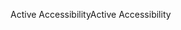 <span data-ttu-id="99531-101">Active Accessibility</span><span class="sxs-lookup"><span data-stu-id="99531-101">Active Accessibility</span></span>